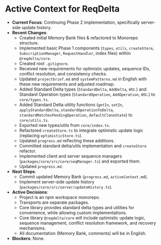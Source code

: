 # Active Context for ReqDelta

*   **Current Focus**: Continuing Phase 2 implementation, specifically server-side update history.
*   **Recent Changes**:
    *   Created initial Memory Bank files & refactored to Monorepo structure.
    *   Implemented basic Phase 1 components (`types`, `utils`, `createStore`, `SubscriptionManager`, `RequestHandler`, index files) within `@reqdelta/core`.
    *   Created root `.gitignore`.
    *   Received new requirements for optimistic updates, sequence IDs, conflict resolution, and consistency checks.
    *   Updated `projectbrief.md` and `systemPatterns.md` in English with these new requirements and adjusted roadmap.
    *   Added Standard Delta types (`StandardDelta`, `AddDelta`, etc.) and Standard Operation types (`StandardOperation`, `AddOperation`, etc.) to `core/types.ts`.
    *   Added Standard Delta utility functions (`getIn`, `setIn`, `applyStandardDelta`, `standardOperationToDelta`, `standardMatchesPendingOperation`, `defaultCloneState`) to `core/utils.ts`.
    *   Exported new types/utils from `core/index.ts`.
    *   Refactored `createStore.ts` to integrate optimistic update logic (replacing `optimisticStore.ts`).
    *   Updated `progress.md` reflecting these additions.
    *   Committed standard delta/utils implementation and `createStore` refactor.
    *   Implemented client and server sequence managers (`packages/core/src/core/seqManager.ts`) and exported them.
    *   Updated `progress.md`.
*   **Next Steps**:
    *   Commit updated Memory Bank (`progress.md`, `activeContext.md`).
    *   Implement server-side update history (`packages/core/src/server/updateHistory.ts`).
*   **Active Decisions**:
    *   Project is an npm workspace monorepo.
    *   Transports are separate packages.
    *   Core library provides standard delta types and utilities for convenience, while allowing custom implementations.
    *   Core library `@reqdelta/core` will include optimistic update logic, sequence management, conflict resolution framework, and recovery mechanisms.
    *   All documentation (Memory Bank, comments) will be in English.
*   **Blockers**: None.
